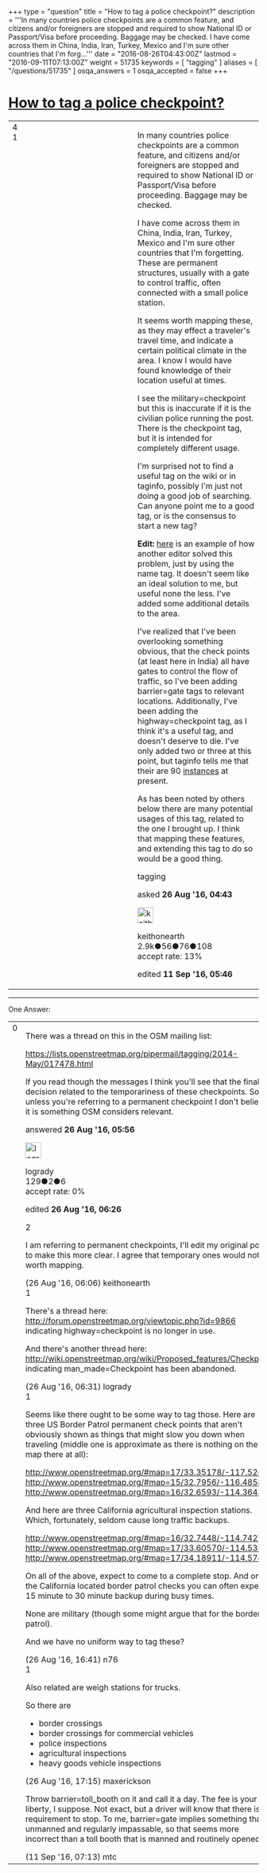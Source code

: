 +++
type = "question"
title = "How to tag a police checkpoint?"
description = '''In many countries police checkpoints are a common feature, and citizens and/or foreigners are stopped and required to show National ID or Passport/Visa before proceeding. Baggage may be checked.  I have come across them in China, India, Iran, Turkey, Mexico and I&#x27;m sure other countries that I&#x27;m forg...'''
date = "2016-08-26T04:43:00Z"
lastmod = "2016-09-11T07:13:00Z"
weight = 51735
keywords = [ "tagging" ]
aliases = [ "/questions/51735" ]
osqa_answers = 1
osqa_accepted = false
+++

<div class="headNormal">

# [How to tag a police checkpoint?](/questions/51735/how-to-tag-a-police-checkpoint)

</div>

<div id="main-body">

<div id="askform">

<table id="question-table" style="width:100%;">
<colgroup>
<col style="width: 50%" />
<col style="width: 50%" />
</colgroup>
<tbody>
<tr>
<td style="width: 30px; vertical-align: top"><div class="vote-buttons">
<span id="post-51735-upvote" class="ajax-command post-vote up" rel="nofollow" title="I like this post (click again to cancel)"> </span>
<div id="post-51735-score" class="post-score" title="current number of votes">
4
</div>
<span id="post-51735-downvote" class="ajax-command post-vote down" rel="nofollow" title="I dont like this post (click again to cancel)"> </span> <span id="favorite-mark" class="ajax-command favorite-mark" rel="nofollow" title="mark/unmark this question as favorite (click again to cancel)"> </span>
<div id="favorite-count" class="favorite-count">
1
</div>
</div></td>
<td><div id="item-right">
<div class="question-body">
<p>In many countries police checkpoints are a common feature, and citizens and/or foreigners are stopped and required to show National ID or Passport/Visa before proceeding. Baggage may be checked.</p>
<p>I have come across them in China, India, Iran, Turkey, Mexico and I'm sure other countries that I'm forgetting. These are permanent structures, usually with a gate to control traffic, often connected with a small police station.</p>
<p>It seems worth mapping these, as they may effect a traveler's travel time, and indicate a certain political climate in the area. I know I would have found knowledge of their location useful at times.</p>
<p>I see the military=checkpoint but this is inaccurate if it is the civilian police running the post. There is the checkpoint tag, but it is intended for completely different usage.</p>
<p>I'm surprised not to find a useful tag on the wiki or in taginfo, possibly I'm just not doing a good job of searching. Can anyone point me to a good tag, or is the consensus to start a new tag?</p>
<p><strong>Edit:</strong> <a href="http://www.openstreetmap.org/node/2418793696">here</a> is an example of how another editor solved this problem, just by using the name tag. It doesn't seem like an ideal solution to me, but useful none the less. I've added some additional details to the area.</p>
<p>I've realized that I've been overlooking something obvious, that the check points (at least here in India) all have gates to control the flow of traffic, so I've been adding barrier=gate tags to relevant locations. Additionally, I've been adding the highway=checkpoint tag, as I think it's a useful tag, and doesn't deserve to die. I've only added two or three at this point, but taginfo tells me that their are 90 <a href="https://taginfo.openstreetmap.org/tags/highway=checkpoint">instances</a> at present.</p>
<p>As has been noted by others below there are many potential usages of this tag, related to the one I brought up. I think that mapping these features, and extending this tag to do so would be a good thing.</p>
</div>
<div id="question-tags" class="tags-container tags">
<span class="post-tag tag-link-tagging" rel="tag" title="see questions tagged &#39;tagging&#39;">tagging</span>
</div>
<div id="question-controls" class="post-controls">
&#10;</div>
<div class="post-update-info-container">
<div class="post-update-info post-update-info-user">
<p>asked <strong>26 Aug '16, 04:43</strong></p>
<img src="https://secure.gravatar.com/avatar/f88a467aa884aeb760041004f62448ee?s=32&amp;d=identicon&amp;r=g" class="gravatar" width="32" height="32" alt="keithonearth&#39;s gravatar image" />
<p><span>keithonearth</span><br />
<span class="score" title="2939 reputation points"><span>2.9k</span></span><span title="56 badges"><span class="badge1">●</span><span class="badgecount">56</span></span><span title="76 badges"><span class="silver">●</span><span class="badgecount">76</span></span><span title="108 badges"><span class="bronze">●</span><span class="badgecount">108</span></span><br />
<span class="accept_rate" title="Rate of the user&#39;s accepted answers">accept rate:</span> <span title="keithonearth has 3 accepted answers">13%</span></p>
</div>
<div class="post-update-info post-update-info-edited">
<p><span> edited <strong>11 Sep '16, 05:46</strong> </span></p>
</div>
</div>
<div id="comments-container-51735" class="comments-container">
&#10;</div>
<div id="comment-tools-51735" class="comment-tools">
&#10;</div>
<div class="clear">
&#10;</div>
<div id="comment-51735-form-container" class="comment-form-container">
&#10;</div>
<div class="clear">
&#10;</div>
</div></td>
</tr>
</tbody>
</table>

------------------------------------------------------------------------

<div class="tabBar">

<span id="sort-top"></span>

<div class="headQuestions">

One Answer:

</div>

</div>

<span id="51736"></span>

<div id="answer-container-51736" class="answer">

<table style="width:100%;">
<colgroup>
<col style="width: 50%" />
<col style="width: 50%" />
</colgroup>
<tbody>
<tr>
<td style="width: 30px; vertical-align: top"><div class="vote-buttons">
<span id="post-51736-upvote" class="ajax-command post-vote up" rel="nofollow" title="I like this post (click again to cancel)"> </span>
<div id="post-51736-score" class="post-score" title="current number of votes">
0
</div>
<span id="post-51736-downvote" class="ajax-command post-vote down" rel="nofollow" title="I dont like this post (click again to cancel)"> </span>
</div></td>
<td><div class="item-right">
<div class="answer-body">
<p>There was a thread on this in the OSM mailing list:</p>
<p><a href="https://lists.openstreetmap.org/pipermail/tagging/2014-May/017478.html">https://lists.openstreetmap.org/pipermail/tagging/2014-May/017478.html</a></p>
<p>If you read though the messages I think you'll see that the final decision related to the temporariness of these checkpoints. So unless you're referring to a permanent checkpoint I don't believe it is something OSM considers relevant.</p>
</div>
<div class="answer-controls post-controls">
&#10;</div>
<div class="post-update-info-container">
<div class="post-update-info post-update-info-user">
<p>answered <strong>26 Aug '16, 05:56</strong></p>
<img src="https://secure.gravatar.com/avatar/70a4ee7b3e41c052165fa1fd01cfe092?s=32&amp;d=identicon&amp;r=g" class="gravatar" width="32" height="32" alt="logrady&#39;s gravatar image" />
<p><span>logrady</span><br />
<span class="score" title="129 reputation points">129</span><span title="2 badges"><span class="silver">●</span><span class="badgecount">2</span></span><span title="6 badges"><span class="bronze">●</span><span class="badgecount">6</span></span><br />
<span class="accept_rate" title="Rate of the user&#39;s accepted answers">accept rate:</span> <span title="logrady has no accepted answers">0%</span></p>
</div>
<div class="post-update-info post-update-info-edited">
<p><span> edited <strong>26 Aug '16, 06:26</strong> </span></p>
</div>
</div>
<div id="comments-container-51736" class="comments-container">
<span id="51737"></span>
<div id="comment-51737" class="comment">
<div id="post-51737-score" class="comment-score">
2
</div>
<div class="comment-text">
<p>I am referring to permanent checkpoints, I'll edit my original post to make this more clear. I agree that temporary ones would not be worth mapping.</p>
</div>
<div id="comment-51737-info" class="comment-info">
<span class="comment-age">(26 Aug '16, 06:06)</span> <span class="comment-user userinfo">keithonearth</span>
</div>
</div>
<span id="51738"></span>
<div id="comment-51738" class="comment">
<div id="post-51738-score" class="comment-score">
1
</div>
<div class="comment-text">
<p>There's a thread here: <a href="http://forum.openstreetmap.org/viewtopic.php?id=9866">http://forum.openstreetmap.org/viewtopic.php?id=9866</a> indicating highway=checkpoint is no longer in use.</p>
<p>And there's another thread here: <a href="http://wiki.openstreetmap.org/wiki/Proposed_features/Checkpoint">http://wiki.openstreetmap.org/wiki/Proposed_features/Checkpoint</a> indicating man_made=Checkpoint has been abandoned.</p>
</div>
<div id="comment-51738-info" class="comment-info">
<span class="comment-age">(26 Aug '16, 06:31)</span> <span class="comment-user userinfo">logrady</span>
</div>
</div>
<span id="51739"></span>
<div id="comment-51739" class="comment">
<div id="post-51739-score" class="comment-score">
1
</div>
<div class="comment-text">
<p>Seems like there ought to be some way to tag those. Here are three US Border Patrol permanent check points that aren't obviously shown as things that might slow you down when traveling (middle one is approximate as there is nothing on the map there at all):</p>
<p><a href="http://www.openstreetmap.org/#map=17/33.35178/-117.52488">http://www.openstreetmap.org/#map=17/33.35178/-117.52488</a> <a href="http://www.openstreetmap.org/#map=15/32.7956/-116.4858">http://www.openstreetmap.org/#map=15/32.7956/-116.4858</a> <a href="http://www.openstreetmap.org/#map=16/32.6593/-114.3643">http://www.openstreetmap.org/#map=16/32.6593/-114.3643</a></p>
<p>And here are three California agricultural inspection stations. Which, fortunately, seldom cause long traffic backups.</p>
<p><a href="http://www.openstreetmap.org/#map=16/32.7448/-114.7427">http://www.openstreetmap.org/#map=16/32.7448/-114.7427</a> <a href="http://www.openstreetmap.org/#map=17/33.60570/-114.53589">http://www.openstreetmap.org/#map=17/33.60570/-114.53589</a> <a href="http://www.openstreetmap.org/#map=17/34.18911/-114.57497">http://www.openstreetmap.org/#map=17/34.18911/-114.57497</a></p>
<p>On all of the above, expect to come to a complete stop. And on the California located border patrol checks you can often expect a 15 minute to 30 minute backup during busy times.</p>
<p>None are military (though some might argue that for the border patrol).</p>
<p>And we have no uniform way to tag these?</p>
</div>
<div id="comment-51739-info" class="comment-info">
<span class="comment-age">(26 Aug '16, 16:41)</span> <span class="comment-user userinfo">n76</span>
</div>
</div>
<span id="51740"></span>
<div id="comment-51740" class="comment">
<div id="post-51740-score" class="comment-score">
1
</div>
<div class="comment-text">
<p>Also related are weigh stations for trucks.</p>
<p>So there are</p>
<ul>
<li>border crossings</li>
<li>border crossings for commercial vehicles</li>
<li>police inspections</li>
<li>agricultural inspections</li>
<li>heavy goods vehicle inspections</li>
</ul>
</div>
<div id="comment-51740-info" class="comment-info">
<span class="comment-age">(26 Aug '16, 17:15)</span> <span class="comment-user userinfo">maxerickson</span>
</div>
</div>
<span id="51983"></span>
<div id="comment-51983" class="comment">
<div id="post-51983-score" class="comment-score">
&#10;</div>
<div class="comment-text">
<p>Throw barrier=toll_booth on it and call it a day. The fee is your liberty, I suppose. Not exact, but a driver will know that there is a requirement to stop. To me, barrier=gate implies something that is unmanned and regularly impassable, so that seems more incorrect than a toll booth that is manned and routinely opened.</p>
</div>
<div id="comment-51983-info" class="comment-info">
<span class="comment-age">(11 Sep '16, 07:13)</span> <span class="comment-user userinfo">mtc</span>
</div>
</div>
</div>
<div id="comment-tools-51736" class="comment-tools">
&#10;</div>
<div class="clear">
&#10;</div>
<div id="comment-51736-form-container" class="comment-form-container">
&#10;</div>
<div class="clear">
&#10;</div>
</div></td>
</tr>
</tbody>
</table>

</div>

<div class="paginator-container-left">

</div>

</div>

</div>

